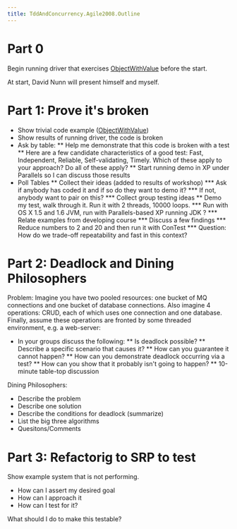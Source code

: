 ```yaml
---
title: TddAndConcurrency.Agile2008.Outline
---
```

# Part 0
Begin running driver that exercises [ObjectWithValue](TddAndConcurrency.ObjectWithValue) before the start.

At start, David Nunn will present himself and myself.
# Part 1: Prove it's broken

* Show trivial code example ([ObjectWithValue](TddAndConcurrency.ObjectWithValue))
* Show results of running driver, the code is broken
* Ask by table:
** Help me demonstrate that this code is broken with a test
** Here are a few candidate characteristics of a good test: Fast, Independent, Reliable, Self-validating, Timely. Which of these apply to your approach? Do all of these apply?
** Start running demo in XP under Parallels so I can discuss those results
* Poll Tables
** Collect their ideas (added to results of workshop)
*** Ask if anybody has coded it and if so do they want to demo it?
*** If not, anybody want to pair on this?
*** Collect group testing ideas
** Demo my test, walk through it. Run it with 2 threads, 10000 loops.
*** Run with OS X 1.5 and 1.6 JVM, run with Parallels-based XP running JDK ?
*** Relate examples from developing course
*** Discuss a few findings
*** Reduce numbers to 2 and 20 and then run it with ConTest
*** Question: How do we trade-off repeatability and fast in this context?

# Part 2: Deadlock and Dining Philosophers

Problem: Imagine you have two pooled resources: one bucket of MQ connections and one bucket of database connections. Also imagine 4 operations: CRUD, each of which uses one connection and one database. Finally, assume these operations are fronted by some threaded environment, e.g. a web-server:
* In your groups discuss the following:
** Is deadlock possible?
** Describe a specific scenario that causes it?
** How can you guarantee it cannot happen?
** How can you demonstrate deadlock occurring via a test?
** How can you show that it probably isn't going to happen?
** 10-minute table-top discussion

Dining Philosophers:
* Describe the problem
* Describe one solution
* Describe the conditions for deadlock (summarize)
* List the big three algorithms
* Quesitons/Comments

# Part 3: Refactorig to SRP to test

Show example system that is not performing.
* How can I assert my desired goal
* How can I approach it
* How can I test for it?

What should I do to make this testable?
